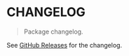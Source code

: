 # CHANGELOG

> Package changelog.

See [GitHub Releases](https://github.com/stdlib-js/random-strided-lognormal/releases) for the changelog.